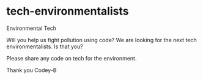 # tech-environmentalists
Environmental Tech

Will you help us fight pollution using code?  We are looking for the next tech environmentalists. Is that you?

Please share any code on tech for the environment.

Thank you
Codey-B
